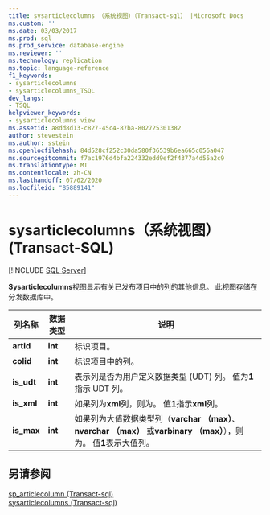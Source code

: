 ```yaml
---
title: sysarticlecolumns （系统视图）（Transact-sql） |Microsoft Docs
ms.custom: ''
ms.date: 03/03/2017
ms.prod: sql
ms.prod_service: database-engine
ms.reviewer: ''
ms.technology: replication
ms.topic: language-reference
f1_keywords:
- sysarticlecolumns
- sysarticlecolumns_TSQL
dev_langs:
- TSQL
helpviewer_keywords:
- sysarticlecolumns view
ms.assetid: a8dd8d13-c827-45c4-87ba-802725301382
author: stevestein
ms.author: sstein
ms.openlocfilehash: 84d528cf252c30da580f36539b6ea665c056a047
ms.sourcegitcommit: f7ac1976d4bfa224332edd9ef2f4377a4d55a2c9
ms.translationtype: MT
ms.contentlocale: zh-CN
ms.lasthandoff: 07/02/2020
ms.locfileid: "85889141"
---
```

# <a name="sysarticlecolumns-system-view-transact-sql"></a>sysarticlecolumns（系统视图）(Transact-SQL)
[!INCLUDE [SQL Server](../../includes/applies-to-version/sqlserver.md)]

  **Sysarticlecolumns**视图显示有关已发布项目中的列的其他信息。 此视图存储在分发数据库中。  
  
|列名称|数据类型|说明|  
|-----------------|---------------|-----------------|  
|**artid**|**int**|标识项目。|  
|**colid**|**int**|标识项目中的列。|  
|**is_udt**|**int**|表示列是否为用户定义数据类型 (UDT) 列。 值为**1**指示 UDT 列。|  
|**is_xml**|**int**|如果列为**xml**列，则为。 值**1**指示**xml**列。|  
|**is_max**|**int**|如果列为大值数据类型列（**varchar （max）**、 **nvarchar （max）** 或**varbinary （max）**），则为。 值**1**表示大值列。|  
  
## <a name="see-also"></a>另请参阅  
 [sp_articlecolumn &#40;Transact-sql&#41;](../../relational-databases/system-stored-procedures/sp-articlecolumn-transact-sql.md)   
 [sysarticlecolumns &#40;Transact-sql&#41;](../../relational-databases/system-tables/sysarticlecolumns-transact-sql.md)  
  
  
